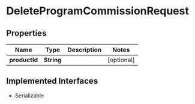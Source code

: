 

# DeleteProgramCommissionRequest


## Properties

| Name | Type | Description | Notes |
|------------ | ------------- | ------------- | -------------|
|**productId** | **String** |  |  [optional] |


## Implemented Interfaces

* Serializable

